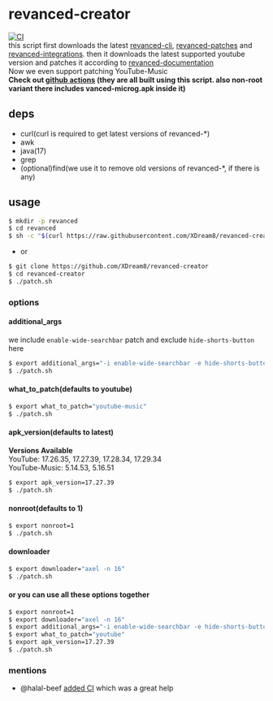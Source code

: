 # revanced-creator
[![CI](https://github.com/XDream8/revanced-creator/actions/workflows/Build.yml/badge.svg)](https://github.com/XDream8/revanced-creator/actions/workflows/Build.yml) \
this script first downloads the latest [revanced-cli](https://github.com/revanced/revanced-cli), [revanced-patches](https://github.com/revanced/revanced-patches) and [revanced-integrations](https://github.com/revanced/revanced-integrations). then it downloads the latest supported youtube version and patches it according to [revanced-documentation](https://github.com/revanced/revanced-documentation) \
Now we even support patching YouTube-Music \
**Check out [github actions](https://github.com/XDream8/revanced-creator/actions) (they are all built using this script. also non-root variant there includes vanced-microg.apk inside it)**
## deps
- curl(curl is required to get latest versions of revanced-*)
- awk
- java(17)
- grep
- (optional)find(we use it to remove old versions of revanced-*, if there is any)
## usage
```sh
$ mkdir -p revanced
$ cd revanced
$ sh -c "$(curl https://raw.githubusercontent.com/XDream8/revanced-creator/main/patch.sh)"
```
* or
```sh
$ git clone https://github.com/XDream8/revanced-creator
$ cd revanced-creator
$ ./patch.sh
```
### options
#### additional_args
we include `enable-wide-searchbar` patch and exclude `hide-shorts-button` here
```sh
$ export additional_args="-i enable-wide-searchbar -e hide-shorts-button"
$ ./patch.sh
```
#### what_to_patch(defaults to youtube)
```sh
$ export what_to_patch="youtube-music"
$ ./patch.sh
```
#### apk_version(defaults to latest)
**Versions Available** \
YouTube: 17.26.35, 17.27.39, 17.28.34, 17.29.34 \
YouTube-Music: 5.14.53, 5.16.51
```sh
$ export apk_version=17.27.39
$ ./patch.sh
```
#### nonroot(defaults to 1)
```sh
$ export nonroot=1
$ ./patch.sh
```
#### downloader
```sh
$ export downloader="axel -n 16"
$ ./patch.sh
```
#### or you can use all these options together
```sh
$ export nonroot=1
$ export downloader="axel -n 16"
$ export additional_args="-i enable-wide-searchbar -e hide-shorts-button"
$ export what_to_patch="youtube"
$ export apk_version=17.27.39
$ ./patch.sh
```
### mentions
- @halal-beef [added CI](https://github.com/XDream8/revanced-creator/pull/3) which was a great help
